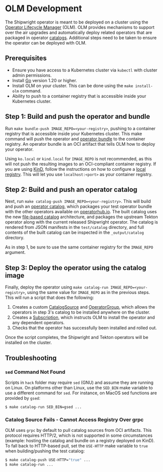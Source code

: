 # OLM Development

The Shipwright operator is meant to be deployed on a cluster using the
[Operator Lifecycle Manager](https://olm.operatorframework.io/) (OLM).
OLM provides mechanisms to support over the air upgrades and automatically deploy related operators
that are packaged in operator [catalogs](https://olm.operatorframework.io/).
Additional steps need to be taken to ensure the operator can be deployed with OLM.

## Prerequisites

* Ensure you have access to a Kubernetes cluster via `kubectl` with cluster admin permissions.
* Install [Go](https://go.dev/doc/install) version 1.20 or higher.
* Install OLM on your cluster. This can be done using the `make install-olm` command.
* Ability to push to a container registry that is accessible inside your Kubernetes cluster.

## Step 1: Build and push the operator and bundle

Run `make bundle-push IMAGE_REPO=<your-registry>`, pushing to a container registry that is
accessible inside your Kubernetes cluster.
This make command will push the operator and [operator bundle](https://olm.operatorframework.io/docs/tasks/creating-operator-bundle/)
to the container registry.
An operator bundle is an OCI artifact that tells OLM how to deploy your operator.

Using `ko.local` or `kind.local` for `IMAGE_REPO` is not recommended, as this will not push the
resulting images to an OCI-compliant container registry.
If you are using [KinD](https://kind.sigs.k8s.io/), follow the instructions on how to configure a
[local registry](https://kind.sigs.k8s.io/docs/user/local-registry/).
This will let you use `localhost:<port>` as your container registry.

## Step 2: Build and push an operator catalog

Next, run `make catalog-push IMAGE_REPO=<your-registry>`.
This will build and push an [operator catalog](https://olm.operatorframework.io/docs/tasks/creating-a-catalog/),
which packages your test operator bundle with the other operators available on [operatorhub.io](https://operatorhub.io).
The built catalog uses the new [file-based catalog](https://olm.operatorframework.io/docs/reference/file-based-catalogs/)
architecture, and packages the upstream Tekton operator along with the current released Shipwright
operator.
The catalog is rendered from JSON manifests in the `test/catalog` directory, and full contents of
the built catalog can be inspected in the `_output/catalog` directory.

As in step 1, be sure to use the same container registry for the `IMAGE_REPO` argument.

## Step 3: Deploy the operator using the catalog image

Finally, deploy the operator using `make catalog-run IMAGE_REPO=<your-registry>`, using the same
value for `IMAGE_REPO` as in the previous steps.
This will run a script that does the following:

1. Creates a custom [CatalogSource](https://olm.operatorframework.io/docs/tasks/make-catalog-available-on-cluster/)
   and [OperatorGroup](https://olm.operatorframework.io/docs/advanced-tasks/operator-scoping-with-operatorgroups/),
   which allows the operators in step 3's catalog to be installed anywhere on the cluster.
2. Creates a [Subscription](https://olm.operatorframework.io/docs/tasks/install-operator-with-olm/),
   which instructs OLM to install the operator and any dependent operators.
3. Checks that the operator has successfully been installed and rolled out.

Once the script completes, the Shipwright and Tekton operators will be installed on the cluster.

## Troubleshooting

### `sed` Command Not Found

Scripts in `hack` folder may require `sed` (GNU) and assume they are running on Linux.
On platforms other than Linux, use the `SED_BIN` make variable to use a different command for `sed`.
For instance, on MacOS sed functions are provided by `gsed`:

```bash
$ make catalog-run SED_BIN=gsed ...
```

### Catalog Source Fails - Cannot Access Registry Over grpc

OLM uses `grpc` by default to pull catalog sources from OCI artifacts.
This protocol requires HTTP/2, which is not supported in some circumstances (example: hosting
the catalog and bundle on a registry deployed on KinD).
To fall back to HTTP-based pull, set the `USE-HTTP` make variable to `true` when building/pushing
the test catalog:

```bash
$ make catalog-push USE-HTTP="true" ...
$ make catalog-run ...
```
